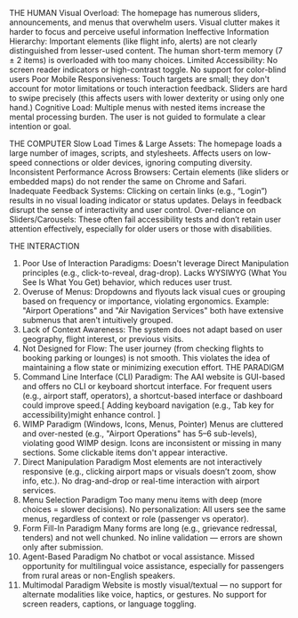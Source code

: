 THE HUMAN 
Visual Overload:
The homepage has numerous sliders, announcements, and menus that overwhelm users.
Visual clutter makes it harder to focus and perceive useful information
Ineffective Information Hierarchy:
Important elements (like flight info, alerts) are not clearly distinguished from lesser-used content.
The human short-term memory (7 ± 2 items) is overloaded with too many choices.
Limited Accessibility:
No screen reader indicators or high-contrast toggle.
No support for color-blind users 
Poor Mobile Responsiveness:
Touch targets are small; they don't account for motor limitations or touch interaction feedback.
Sliders are hard to swipe precisely (this affects users with lower dexterity or using only one hand.)
Cognitive Load:
Multiple menus with nested items increase the mental processing burden.
The user is not guided to formulate a clear intention or goal.

THE COMPUTER 
Slow Load Times & Large Assets:
The homepage loads a large number of images, scripts, and stylesheets.
Affects users on low-speed connections or older devices, ignoring computing diversity.
Inconsistent Performance Across Browsers:
Certain elements (like sliders or embedded maps) do not render the same on Chrome and Safari.
Inadequate Feedback Systems:
Clicking on certain links (e.g., “Login”) results in no visual loading indicator or status updates.
Delays in feedback disrupt the sense of interactivity and user control.
Over-reliance on Sliders/Carousels:
These often fail accessibility tests and don’t retain user attention effectively, especially for older users or those with disabilities.

THE INTERACTION 	
1. Poor Use of Interaction Paradigms:
Doesn't leverage Direct Manipulation principles (e.g., click-to-reveal, drag-drop).
Lacks WYSIWYG (What You See Is What You Get) behavior, which reduces user trust.
2. Overuse of Menus:
Dropdowns and flyouts lack visual cues or grouping based on frequency or importance, violating ergonomics.
Example: "Airport Operations" and "Air Navigation Services" both have extensive submenus that aren't intuitively grouped.
3. Lack of Context Awareness:
The system does not adapt based on user geography, flight interest, or previous visits.
4. Not Designed for Flow:
The user journey (from checking flights to booking parking or lounges) is not smooth. 
This violates the idea of maintaining a flow state or minimizing execution effort.
THE PARADIGM
1. Command Line Interface (CLI) Paradigm:
The AAI website is GUI-based and offers no CLI or keyboard shortcut interface.
For frequent users (e.g., airport staff, operators), a shortcut-based interface or dashboard could improve speed.[ Adding keyboard navigation (e.g., Tab key for accessibility)might enhance control. ]
2. WIMP Paradigm (Windows, Icons, Menus, Pointer)
Menus are cluttered and over-nested (e.g., "Airport Operations" has 5–6 sub-levels), violating good WIMP design.
Icons are inconsistent or missing in many sections. Some clickable items don't appear interactive.
3. Direct Manipulation Paradigm
Most elements are not interactively responsive (e.g., clicking airport maps or visuals doesn’t zoom, show info, etc.).
No drag-and-drop or real-time interaction with airport services.
4. Menu Selection Paradigm
Too many menu items with deep (more choices = slower decisions).
No personalization: All users see the same menus, regardless of context or role (passenger vs operator).
5. Form Fill-In Paradigm
Many forms are long (e.g., grievance redressal, tenders) and not well chunked.
No inline validation — errors are shown only after submission.
6. Agent-Based Paradigm
No chatbot or vocal assistance.
Missed opportunity for multilingual voice assistance, especially for passengers from rural areas or non-English speakers.
7. Multimodal Paradigm
Website is mostly visual/textual — no support for alternate modalities like voice, haptics, or gestures.
No support for screen readers, captions, or language toggling.
